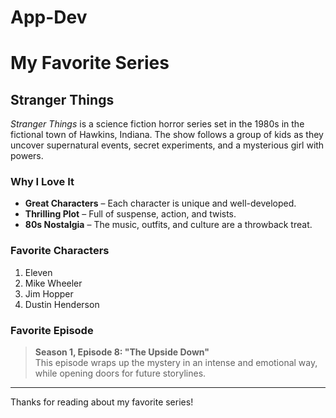 # App-Dev

# My Favorite Series
## Stranger Things

*Stranger Things* is a science fiction horror series set in the 1980s in the fictional town of Hawkins, Indiana. The show follows a group of kids as they uncover supernatural events, secret experiments, and a mysterious girl with powers.

### Why I Love It

- **Great Characters** – Each character is unique and well-developed.
- **Thrilling Plot** – Full of suspense, action, and twists.
- **80s Nostalgia** – The music, outfits, and culture are a throwback treat.

### Favorite Characters

1. Eleven
2. Mike Wheeler
3. Jim Hopper
4. Dustin Henderson

### Favorite Episode

> **Season 1, Episode 8: "The Upside Down"**  
> This episode wraps up the mystery in an intense and emotional way, while opening doors for future storylines.

---

Thanks for reading about my favorite series!
